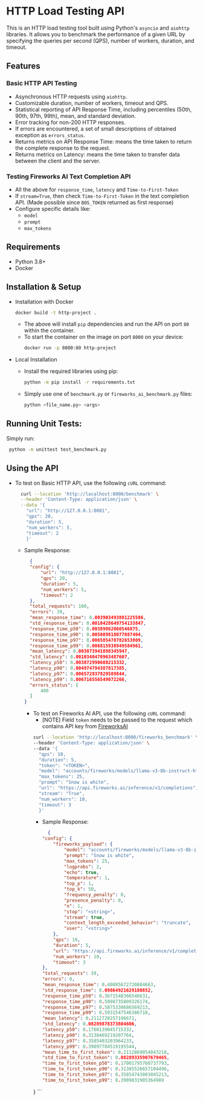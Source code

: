 # HTTP Load Testing API

This is an HTTP load testing tool built using Python's `asyncio` and `aiohttp` libraries. It allows you to benchmark the performance of a given URL by specifying the queries per second (QPS), number of workers, duration, and timeout.

## Features

### Basic HTTP API Testing
- Asynchronous HTTP requests using `aiohttp`.
- Customizable duration, number of workers, timeout and QPS.
- Statistical reporting of API Response Time, including percentiles (50th, 90th, 97th, 99th), mean, and standard deviation.
- Error tracking for non-200 HTTP responses.
- If errors are encountered, a set of small descriptions of obtained exception as `errors_status`.
- Returns metrics on API Response Time: means the time taken to return the complete response to the request.
- Returns metrics on Latency: means the time taken to transfer data between the client and the server.

### Testing Fireworks AI Text Completion API
- All the above for `response_time`, `latency` and `Time-to-First-Token`
- If `stream=True`, then check `Time-to-First-Token` in the text completion API. (Made possible since `BOS_TOKEN` returned as first response)
- Configure specific details like:
  - `model`
  - `prompt`
  - `max_tokens`

## Requirements

- Python 3.8+
- Docker

## Installation & Setup
- Installation with Docker
    ```bash
    docker build -t http-project .
    ``` 
  - The above will install `pip` dependencies and run the API on port `80` within the container.
  - To start the container on the image on port `8000` on your device: 
    ```bash
    docker run -p 8000:80 http-project 
    ```

- Local Installation 
  - Install the required libraries using pip:
    ```bash
    python -m pip install -r requirements.txt
    ```
  - Simply use one of  `benchmark.py` or `fireworks_ai_benchmark.py` files:
    ```bash
    python <file_name.py> <args> 
    ```

## Running Unit Tests:
Simply run:
```bash
 python -m unittest test_benchmark.py 
```

## Using the API

- To test on Basic HTTP API, use the following `cURL` command:
  ```bash
    curl --location 'http://localhost:8000/benchmark' \
    --header 'Content-Type: application/json' \
    --data '{
      "url": "http://127.0.0.1:8081",
      "qps": 20,
      "duration": 5,
      "num_workers": 5,
      "timeout": 2
      }'
  ```
  - Sample Response:
    ```JSON
      {
      "config": {
          "url": "http://127.0.0.1:8081",
          "qps": 20,
          "duration": 5,
          "num_workers": 5,
          "timeout": 2
      },
      "total_requests": 100,
      "errors": 39,
      "mean_response_time": 0.003903493881225586,
      "std_response_time": 0.0010428649754133847,
      "response_time_p50": 0.00389862060546875,
      "response_time_p90": 0.005009818077087404,
      "response_time_p97": 0.006585478782653809,
      "response_time_p99": 0.006815938949584961,
      "mean_latency": 0.003873941898345947,
      "std_latency": 0.0010340470963487607,
      "latency_p50": 0.003872990608215332,
      "latency_p90": 0.004974794387817385,
      "latency_p97": 0.006572837829589844,
      "latency_p99": 0.006716556549072266,
      "errors_status": [
          400
      ]
    }
    ```
    - To test on Fireworks AI API, use the following `cURL` command:
        - [NOTE] Field `token` needs to be passed to the request which contains API key from [FireworksAI](https://fireworks.ai/api-keys)
        ```bash
        curl --location 'http://localhost:8000/fireworks_benchmark' \
        --header 'Content-Type: application/json' \
        --data '{
          "qps": 10,
          "duration": 5,
          "token": "<TOKEN>",
          "model": "accounts/fireworks/models/llama-v3-8b-instruct-hf",
          "max_tokens": 25,
          "prompt": "Snow is white",
          "url": "https://api.fireworks.ai/inference/v1/completions",
          "stream": "True",
          "num_workers": 10,
          "timeout": 3
          }'
        ```
        - Sample Response:
          ```JSON
            {
          "config": {
              "fireworks_payload": {
                  "model": "accounts/fireworks/models/llama-v3-8b-instruct-hf",
                  "prompt": "Snow is white",
                  "max_tokens": 25,
                  "logprobs": 2,
                  "echo": true,
                  "temperature": 1,
                  "top_p": 1,
                  "top_k": 50,
                  "frequency_penalty": 0,
                  "presence_penalty": 0,
                  "n": 1,
                  "stop": "<string>",
                  "stream": true,
                  "context_length_exceeded_behavior": "truncate",
                  "user": "<string>"
              },
              "qps": 10,
              "duration": 5,
              "url": "https://api.fireworks.ai/inference/v1/completions",
              "num_workers": 10,
              "timeout": 3
          },
          "total_requests": 39,
          "errors": 0,
          "mean_response_time": 0.40085672720884663,
          "std_response_time": 0.09864921629180852,
          "response_time_p50": 0.3671548366546631,
          "response_time_p90": 0.5098735809326174,
          "response_time_p97": 0.5875330686569213,
          "response_time_p99": 0.5931547546386718,
          "mean_latency": 0.2112720257196671,
          "std_latency": 0.08289878373804606,
          "latency_p50": 0.1700139045715332,
          "latency_p90": 0.3138469219207764,
          "latency_p97": 0.3585403203964233,
          "latency_p99": 0.39097784519195544,
          "mean_time_to_first_token": 0.2112869054843218,
          "std_time_to_first_token": 0.08289335907679465,
          "time_to_first_token_p50": 0.17001795768737793,
          "time_to_first_token_p90": 0.31385526657104496,
          "time_to_first_token_p97": 0.35854743003845213,
          "time_to_first_token_p99": 0.3909831905364989
      }
          ```